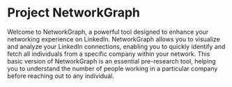 
# Project NetworkGraph

Welcome to NetworkGraph, a powerful tool designed to enhance your networking experience on LinkedIn. NetworkGraph allows you to visualize and analyze your LinkedIn connections, enabling you to quickly identify and fetch all individuals from a specific company within your network. This basic version of NetworkGraph is an essential pre-research tool, helping you to understand the number of people working in a particular company before reaching out to any individual.
